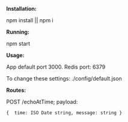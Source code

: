 **Installation:**

npm install || npm i

**Running:**

npm start

**Usage:**

App default port 3000. Redis port: 6379

To change these settings: ./config/default.json

**Routes:**

POST /echoAtTime;
payload: 

`{ 
    time: ISO Date string,
    message: string
 }`